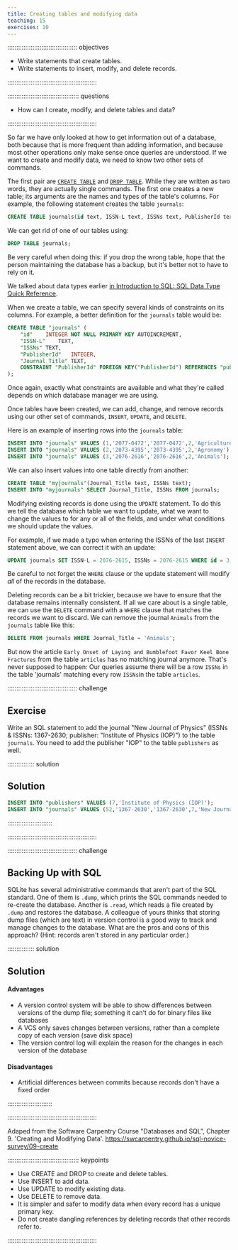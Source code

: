 ```yaml
---
title: Creating tables and modifying data
teaching: 15
exercises: 10
---
```


::::::::::::::::::::::::::::::::::::::: objectives

- Write statements that create tables.
- Write statements to insert, modify, and delete records.

::::::::::::::::::::::::::::::::::::::::::::::::::

:::::::::::::::::::::::::::::::::::::::: questions

- How can I create, modify, and delete tables and data?

::::::::::::::::::::::::::::::::::::::::::::::::::

So far we have only looked at how to get information out of a database,
both because that is more frequent than adding information,
and because most other operations only make sense
once queries are understood.
If we want to create and modify data,
we need to know two other sets of commands.

The first pair are [`CREATE TABLE`][create-table] and [`DROP TABLE`][drop-table].
While they are written as two words,
they are actually single commands.
The first one creates a new table;
its arguments are the names and types of the table's columns.
For example,
the following statement creates the table `journals`:

```sql
CREATE TABLE journals(id text, ISSN-L text, ISSNs text, PublisherId text, Journal_Title text);
```

We can get rid of one of our tables using:

```sql
DROP TABLE journals;
```

Be very careful when doing this:
if you drop the wrong table, hope that the person maintaining the database has a backup,
but it's better not to have to rely on it.

We talked about data types earlier [in Introduction to SQL: SQL Data Type Quick Reference](01-introduction.md#sql-data-type-quick-reference).

When we create a table,
we can specify several kinds of constraints on its columns.
For example,
a better definition for the `journals` table would be:

```sql
CREATE TABLE "journals" (
	"id"	INTEGER NOT NULL PRIMARY KEY AUTOINCREMENT,
	"ISSN-L"	TEXT,
	"ISSNs"	TEXT,
	"PublisherId"	INTEGER,
	"Journal_Title"	TEXT,
	CONSTRAINT "PublisherId" FOREIGN KEY("PublisherId") REFERENCES "publishers"("id") 
);
```

Once again,
exactly what constraints are available
and what they're called
depends on which database manager we are using.

Once tables have been created,
we can add, change, and remove records using our other set of commands,
`INSERT`, `UPDATE`, and `DELETE`.

Here is an example of inserting rows into the `journals` table:

```sql
INSERT INTO "journals" VALUES (1,'2077-0472','2077-0472',2,'Agriculture');
INSERT INTO "journals" VALUES (2,'2073-4395','2073-4395',2,'Agronomy');
INSERT INTO "journals" VALUES (3,'2076-2616','2076-2616',2,'Animals');

```

We can also insert values into one table directly from another:

```sql
CREATE TABLE "myjournals"(Journal_Title text, ISSNs text);
INSERT INTO "myjournals" SELECT Journal_Title, ISSNs FROM journals;
```

Modifying existing records is done using the `UPDATE` statement.
To do this we tell the database which table we want to update,
what we want to change the values to for any or all of the fields,
and under what conditions we should update the values.

For example, if we made a typo when entering the ISSNs
of the last `INSERT` statement above, we can correct it with an update:

```sql
UPDATE journals SET ISSN-L = 2076-2615, ISSNs = 2076-2615 WHERE id = 3;
```

Be careful to not forget the `WHERE` clause or the update statement will
modify *all* of the records in the database.

Deleting records can be a bit trickier,
because we have to ensure that the database remains internally consistent.
If all we care about is a single table,
we can use the `DELETE` command with a `WHERE` clause
that matches the records we want to discard.
We can remove the journal `Animals` from the `journals` table like this:

```sql
DELETE FROM journals WHERE Journal_Title = 'Animals';
```

But now the article `Early Onset of Laying and Bumblefoot Favor Keel Bone Fractures` from the table `articles`
has no matching journal anymore.
That's never supposed to happen:
Our queries assume there will be a row `ISSNs` in the table 'journals'
matching every row `ISSNs`in the table `articles`.

:::::::::::::::::::::::::::::::::::::::  challenge

## Exercise

Write an SQL statement to add the journal "New Journal of Physics" (ISSNs \& ISSNs: 1367-2630; publisher: "Institute of Physics (IOP)") to the table
`journals`. You need to add the publisher "IOP" to the table  `publishers` as well.

:::::::::::::::  solution

## Solution

```sql
INSERT INTO "publishers" VALUES (7,'Institute of Physics (IOP)');
INSERT INTO "journals" VALUES (52,'1367-2630','1367-2630',7,'New Journal of Physics');
```

:::::::::::::::::::::::::

::::::::::::::::::::::::::::::::::::::::::::::::::

:::::::::::::::::::::::::::::::::::::::  challenge

## Backing Up with SQL

SQLite has several administrative commands that aren't part of the
SQL standard.  One of them is `.dump`, which prints the SQL commands
needed to re-create the database.  Another is `.read`, which reads a
file created by `.dump` and restores the database.  A colleague of
yours thinks that storing dump files (which are text) in version
control is a good way to track and manage changes to the database.
What are the pros and cons of this approach?  (Hint: records aren't
stored in any particular order.)

:::::::::::::::  solution

## Solution

#### Advantages

- A version control system will be able to show differences between versions
  of the dump file; something it can't do for binary files like databases
- A VCS only saves changes between versions, rather than a complete copy of
  each version (save disk space)
- The version control log will explain the reason for the changes in each version
  of the database

#### Disadvantages

- Artificial differences between commits because records don't have a fixed order

:::::::::::::::::::::::::

::::::::::::::::::::::::::::::::::::::::::::::::::

Adaped from the Software Carpentry Course "Databases and SQL", Chapter 9. 'Creating and Modifying Data'.
<https://swcarpentry.github.io/sql-novice-survey/09-create>

:::::::::::::::::::::::::::::::::::::::: keypoints

- Use CREATE and DROP to create and delete tables.
- Use INSERT to add data.
- Use UPDATE to modify existing data.
- Use DELETE to remove data.
- It is simpler and safer to modify data when every record has a unique primary key.
- Do not create dangling references by deleting records that other records refer to.

::::::::::::::::::::::::::::::::::::::::::::::::::

[create-table]: https://www.sqlite.org/lang_createtable.html
[drop-table]: https://www.sqlite.org/lang_droptable.html



